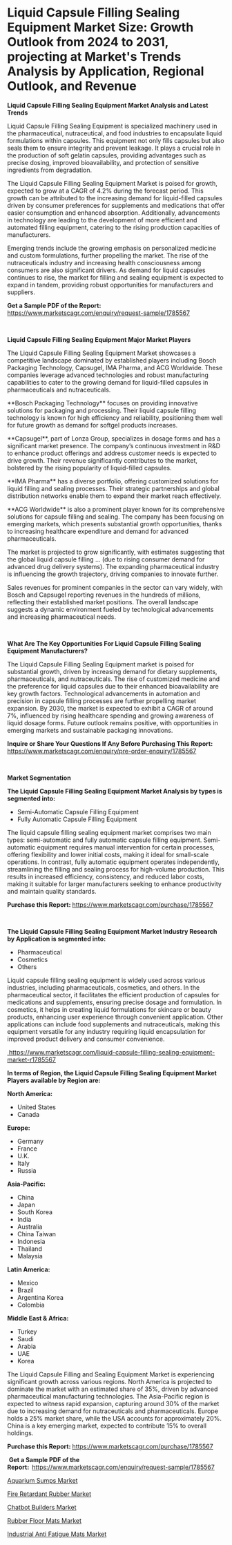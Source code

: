 <p><h1>Liquid Capsule Filling Sealing Equipment Market Size: Growth Outlook from 2024 to 2031, projecting at Market's Trends Analysis by Application, Regional Outlook, and Revenue</h1></p><p><strong>Liquid Capsule Filling Sealing Equipment Market Analysis and Latest Trends</strong></p>
<p><p>Liquid Capsule Filling Sealing Equipment is specialized machinery used in the pharmaceutical, nutraceutical, and food industries to encapsulate liquid formulations within capsules. This equipment not only fills capsules but also seals them to ensure integrity and prevent leakage. It plays a crucial role in the production of soft gelatin capsules, providing advantages such as precise dosing, improved bioavailability, and protection of sensitive ingredients from degradation.</p><p>The Liquid Capsule Filling Sealing Equipment Market is poised for growth, expected to grow at a CAGR of 4.2% during the forecast period. This growth can be attributed to the increasing demand for liquid-filled capsules driven by consumer preferences for supplements and medications that offer easier consumption and enhanced absorption. Additionally, advancements in technology are leading to the development of more efficient and automated filling equipment, catering to the rising production capacities of manufacturers.</p><p>Emerging trends include the growing emphasis on personalized medicine and custom formulations, further propelling the market. The rise of the nutraceuticals industry and increasing health consciousness among consumers are also significant drivers. As demand for liquid capsules continues to rise, the market for filling and sealing equipment is expected to expand in tandem, providing robust opportunities for manufacturers and suppliers.</p></p>
<p><strong>Get a Sample PDF of the Report:&nbsp;</strong> <a href="https://www.marketscagr.com/enquiry/request-sample/1785567?utm_campaign=1884&utm_medium=2&utm_source=Github&utm_content=ia&utm_term=18122024&utm_id=liquid-capsule-filling-sealing-equipment">https://www.marketscagr.com/enquiry/request-sample/1785567</a></p>
<p>&nbsp;</p>
<p><strong>Liquid Capsule Filling Sealing Equipment Major Market Players</strong></p>
<p><p>The Liquid Capsule Filling Sealing Equipment Market showcases a competitive landscape dominated by established players including Bosch Packaging Technology, Capsugel, IMA Pharma, and ACG Worldwide. These companies leverage advanced technologies and robust manufacturing capabilities to cater to the growing demand for liquid-filled capsules in pharmaceuticals and nutraceuticals.</p><p>**Bosch Packaging Technology** focuses on providing innovative solutions for packaging and processing. Their liquid capsule filling technology is known for high efficiency and reliability, positioning them well for future growth as demand for softgel products increases.</p><p>**Capsugel**, part of Lonza Group, specializes in dosage forms and has a significant market presence. The company’s continuous investment in R&D to enhance product offerings and address customer needs is expected to drive growth. Their revenue significantly contributes to the market, bolstered by the rising popularity of liquid-filled capsules.</p><p>**IMA Pharma** has a diverse portfolio, offering customized solutions for liquid filling and sealing processes. Their strategic partnerships and global distribution networks enable them to expand their market reach effectively.</p><p>**ACG Worldwide** is also a prominent player known for its comprehensive solutions for capsule filling and sealing. The company has been focusing on emerging markets, which presents substantial growth opportunities, thanks to increasing healthcare expenditure and demand for advanced pharmaceuticals.</p><p>The market is projected to grow significantly, with estimates suggesting that the global liquid capsule filling … (due to rising consumer demand for advanced drug delivery systems). The expanding pharmaceutical industry is influencing the growth trajectory, driving companies to innovate further.</p><p>Sales revenues for prominent companies in the sector can vary widely, with Bosch and Capsugel reporting revenues in the hundreds of millions, reflecting their established market positions. The overall landscape suggests a dynamic environment fueled by technological advancements and increasing pharmaceutical needs.</p></p>
<p>&nbsp;</p>
<p><strong>What Are The Key Opportunities For Liquid Capsule Filling Sealing Equipment Manufacturers?</strong></p>
<p><p>The Liquid Capsule Filling Sealing Equipment market is poised for substantial growth, driven by increasing demand for dietary supplements, pharmaceuticals, and nutraceuticals. The rise of customized medicine and the preference for liquid capsules due to their enhanced bioavailability are key growth factors. Technological advancements in automation and precision in capsule filling processes are further propelling market expansion. By 2030, the market is expected to exhibit a CAGR of around 7%, influenced by rising healthcare spending and growing awareness of liquid dosage forms. Future outlook remains positive, with opportunities in emerging markets and sustainable packaging innovations.</p></p>
<p><strong>Inquire or Share Your Questions If Any Before Purchasing This Report:</strong> <a href="https://www.marketscagr.com/enquiry/pre-order-enquiry/1785567?utm_campaign=1884&utm_medium=2&utm_source=Github&utm_content=ia&utm_term=18122024&utm_id=liquid-capsule-filling-sealing-equipment">https://www.marketscagr.com/enquiry/pre-order-enquiry/1785567</a></p>
<p>&nbsp;</p>
<p><strong>Market Segmentation</strong></p>
<p><strong>The Liquid Capsule Filling Sealing Equipment Market Analysis by types is segmented into:</strong></p>
<p><ul><li>Semi-Automatic Capsule Filling Equipment</li><li>Fully Automatic Capsule Filling Equipment</li></ul></p>
<p><p>The liquid capsule filling sealing equipment market comprises two main types: semi-automatic and fully automatic capsule filling equipment. Semi-automatic equipment requires manual intervention for certain processes, offering flexibility and lower initial costs, making it ideal for small-scale operations. In contrast, fully automatic equipment operates independently, streamlining the filling and sealing process for high-volume production. This results in increased efficiency, consistency, and reduced labor costs, making it suitable for larger manufacturers seeking to enhance productivity and maintain quality standards.</p></p>
<p><strong>Purchase this Report:&nbsp;</strong><a href="https://www.marketscagr.com/purchase/1785567?utm_campaign=1884&utm_medium=2&utm_source=Github&utm_content=ia&utm_term=18122024&utm_id=liquid-capsule-filling-sealing-equipment">https://www.marketscagr.com/purchase/1785567</a></p>
<p>&nbsp;</p>
<p><strong>The Liquid Capsule Filling Sealing Equipment Market Industry Research by Application is segmented into:</strong></p>
<p><ul><li>Pharmaceutical</li><li>Cosmetics</li><li>Others</li></ul></p>
<p><p>Liquid capsule filling sealing equipment is widely used across various industries, including pharmaceuticals, cosmetics, and others. In the pharmaceutical sector, it facilitates the efficient production of capsules for medications and supplements, ensuring precise dosage and formulation. In cosmetics, it helps in creating liquid formulations for skincare or beauty products, enhancing user experience through convenient application. Other applications can include food supplements and nutraceuticals, making this equipment versatile for any industry requiring liquid encapsulation for improved product delivery and consumer convenience.</p></p>
<p><a href="https://www.marketscagr.com/liquid-capsule-filling-sealing-equipment-market-r1785567?utm_campaign=1884&utm_medium=2&utm_source=Github&utm_content=ia&utm_term=18122024&utm_id=liquid-capsule-filling-sealing-equipment">&nbsp;https://www.marketscagr.com/liquid-capsule-filling-sealing-equipment-market-r1785567</a></p>
<p><strong>In terms of Region, the Liquid Capsule Filling Sealing Equipment Market Players available by Region are:</strong></p>
<p>
    <p> <strong> North America: </strong>
        <ul>
            <li>United States</li>
            <li>Canada</li>
        </ul>
        </p> 
    <p> <strong> Europe: </strong>
        <ul>
            <li>Germany</li>
            <li>France</li>
            <li>U.K.</li>
            <li>Italy</li>
            <li>Russia</li>
        </ul>
        </p> 
    <p> <strong> Asia-Pacific: </strong>
        <ul>
            <li>China</li>
            <li>Japan</li>
            <li>South Korea</li>
            <li>India</li>
            <li>Australia</li>
            <li>China Taiwan</li>
            <li>Indonesia</li>
            <li>Thailand</li>
            <li>Malaysia</li>
        </ul>
        </p> 
    <p> <strong> Latin America: </strong>
        <ul>
            <li>Mexico</li>
            <li>Brazil</li>
            <li>Argentina Korea</li>
            <li>Colombia</li>
        </ul>
        </p> 
    <p> <strong> Middle East & Africa: </strong>
        <ul>
            <li>Turkey</li>
            <li>Saudi</li>
            <li>Arabia</li>
            <li>UAE</li>
            <li>Korea</li>
        </ul>
    </p>
    </p>
<p><p>The Liquid Capsule Filling and Sealing Equipment Market is experiencing significant growth across various regions. North America is projected to dominate the market with an estimated share of 35%, driven by advanced pharmaceutical manufacturing technologies. The Asia-Pacific region is expected to witness rapid expansion, capturing around 30% of the market due to increasing demand for nutraceuticals and pharmaceuticals. Europe holds a 25% market share, while the USA accounts for approximately 20%. China is a key emerging market, expected to contribute 15% to overall holdings.</p></p>
<p><strong>Purchase this Report: </strong><a href="https://www.marketscagr.com/purchase/1785567?utm_campaign=1884&utm_medium=2&utm_source=Github&utm_content=ia&utm_term=18122024&utm_id=liquid-capsule-filling-sealing-equipment">https://www.marketscagr.com/purchase/1785567</a></p>
<p>&nbsp;<strong>Get a Sample PDF of the Report:&nbsp;&nbsp;</strong><a href="https://www.marketscagr.com/enquiry/request-sample/1785567?utm_campaign=1884&utm_medium=2&utm_source=Github&utm_content=ia&utm_term=18122024&utm_id=liquid-capsule-filling-sealing-equipment">https://www.marketscagr.com/enquiry/request-sample/1785567</a></p>
<p><strong></strong></p>
<p><p><a href="https://www.linkedin.com/pulse/aquarium-sumps-industry-trends-report-analyzing-growth-size-xlzme?utm_campaign=1884&utm_medium=2&utm_source=Github&utm_content=ia&utm_term=18122024&utm_id=liquid-capsule-filling-sealing-equipment">Aquarium Sumps Market</a></p><p><a href="https://www.linkedin.com/pulse/fire-retardant-rubber-market-trends-analysis-2024-2031-size-share-wrche?utm_campaign=1884&utm_medium=2&utm_source=Github&utm_content=ia&utm_term=18122024&utm_id=liquid-capsule-filling-sealing-equipment">Fire Retardant Rubber Market</a></p><p><a href="https://www.linkedin.com/pulse/current-evaluation-future-growth-potential-chatbot-builders-market-jddlf?utm_campaign=1884&utm_medium=2&utm_source=Github&utm_content=ia&utm_term=18122024&utm_id=liquid-capsule-filling-sealing-equipment">Chatbot Builders Market</a></p><p><a href="https://www.linkedin.com/pulse/rubber-floor-mats-market-growth-analysis-2024-2031-trends-6s3le?utm_campaign=1884&utm_medium=2&utm_source=Github&utm_content=ia&utm_term=18122024&utm_id=liquid-capsule-filling-sealing-equipment">Rubber Floor Mats Market</a></p><p><a href="https://www.linkedin.com/pulse/global-industrial-anti-fatigue-mats-market-focus-application-viznf?utm_campaign=1884&utm_medium=2&utm_source=Github&utm_content=ia&utm_term=18122024&utm_id=liquid-capsule-filling-sealing-equipment">Industrial Anti Fatigue Mats Market</a></p></p>